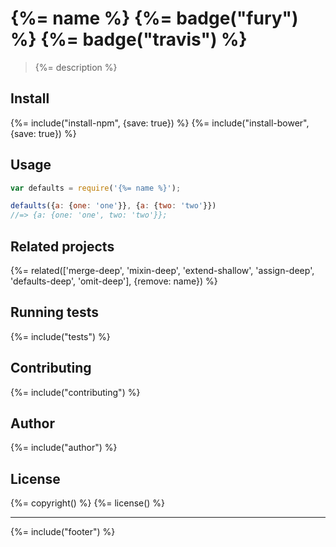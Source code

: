 # {%= name %} {%= badge("fury") %} {%= badge("travis") %}

> {%= description %}

## Install
{%= include("install-npm", {save: true}) %}
{%= include("install-bower", {save: true}) %}

## Usage

```js
var defaults = require('{%= name %}');

defaults({a: {one: 'one'}}, {a: {two: 'two'}})
//=> {a: {one: 'one', two: 'two'}};
```

## Related projects
{%= related(['merge-deep', 'mixin-deep', 'extend-shallow', 'assign-deep', 'defaults-deep', 'omit-deep'], {remove: name}) %}

## Running tests
{%= include("tests") %}

## Contributing
{%= include("contributing") %}

## Author
{%= include("author") %}

## License
{%= copyright() %}
{%= license() %}

***

{%= include("footer") %}